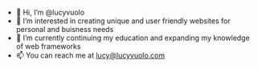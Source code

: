 - 👋  Hi, I’m @lucyvuolo
- 👀  I’m interested in creating unique and user friendly websites for personal and buisness needs 
- 🌱  I’m currently continuing my education and expanding my knowledge of web frameworks 
- 📫  You can reach me at lucy@lucyvuolo.com 

<!---
lucyvuolo/lucyvuolo is a ✨ special ✨ repository because its `README.md` (this file) appears on your GitHub profile.
You can click the Preview link to take a look at your changes.
--->
